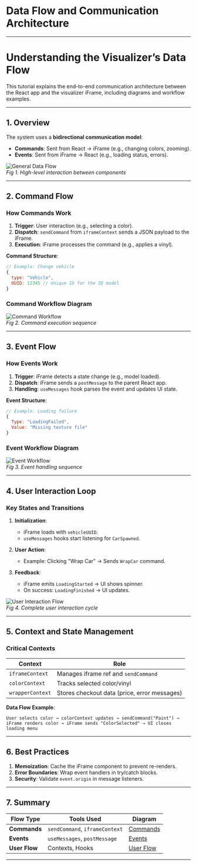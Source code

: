 # Data Flow and Communication Architecture

---

# Understanding the Visualizer’s Data Flow  

This tutorial explains the end-to-end communication architecture between the React app and the visualizer iFrame, including diagrams and workflow examples.  

---

## 1. Overview  

The system uses a **bidirectional communication model**:  
- **Commands**: Sent from React → iFrame (e.g., changing colors, zooming).  
- **Events**: Sent from iFrame → React (e.g., loading status, errors).  

![General Data Flow](/svg/general-flow.svg)  
*Fig 1. High-level interaction between components*  

---

## 2. Command Flow  

### How Commands Work  
1. **Trigger**: User interaction (e.g., selecting a color).  
2. **Dispatch**: `sendCommand` from `iframeContext` sends a JSON payload to the iFrame.  
3. **Execution**: iFrame processes the command (e.g., applies a vinyl).  

**Command Structure**:  
```javascript
// Example: Change vehicle
{
  type: "Vehicle",
  UUID: 12345 // Unique ID for the 3D model
}
```  

### Command Workflow Diagram  
![Command Workflow](/svg/commands.svg)  
*Fig 2. Command execution sequence*  

---

## 3. Event Flow  

### How Events Work  
1. **Trigger**: iFrame detects a state change (e.g., model loaded).  
2. **Dispatch**: iFrame sends a `postMessage` to the parent React app.  
3. **Handling**: `useMessages` hook parses the event and updates UI state.  

**Event Structure**:  
```javascript
// Example: Loading failure
{
  Type: "LoadingFailed",
  Value: "Missing texture file"
}
```  

### Event Workflow Diagram  
![Event Workflow](/svg/events.svg)  
*Fig 3. Event handling sequence*  

---

## 4. User Interaction Loop  

### Key States and Transitions  
1. **Initialization**:  
   - iFrame loads with `vehicleUUID`.  
   - `useMessages` hooks start listening for `CarSpawned`.  

2. **User Action**:  
   - Example: Clicking "Wrap Car" → Sends `WrapCar` command.  

3. **Feedback**:  
   - iFrame emits `LoadingStarted` → UI shows spinner.  
   - On success: `LoadingFinished` → UI updates.  

![User Interaction Flow](/svg/user-flow.svg)  
*Fig 4. Complete user interaction cycle*  

---

## 5. Context and State Management  

### Critical Contexts  
| Context | Role |  
|---------|------|  
| `iframeContext` | Manages iframe ref and `sendCommand` |  
| `colorContext` | Tracks selected color/vinyl |  
| `wrapperContext` | Stores checkout data (price, error messages) |  

**Data Flow Example**:  
```plaintext
User selects color → colorContext updates → sendCommand("Paint") → iFrame renders color → iFrame sends "ColorSelected" → UI closes loading menu
```  

---

## 6. Best Practices  
1. **Memoization**: Cache the iFrame component to prevent re-renders.  
2. **Error Boundaries**: Wrap event handlers in try/catch blocks.  
3. **Security**: Validate `event.origin` in message listeners.  

---

## 7. Summary  

| Flow Type | Tools Used | Diagram |  
|-----------|------------|---------|  
| **Commands** | `sendCommand`, `iframeContext` | [Commands](#commands-workflow) |  
| **Events** | `useMessages`, `postMessage` | [Events](#events-workflow) |  
| **User Flow** | Contexts, Hooks | [User Flow](#user-interaction-flow) |  

---
